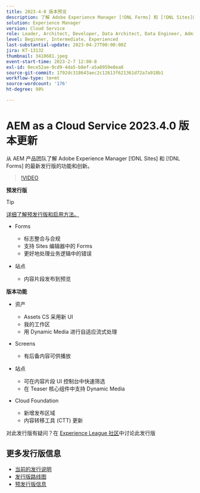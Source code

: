 ```yaml
---
title: 2023-4-0 版本预览
description: 了解 Adobe Experience Manager [!DNL Forms] 和 [!DNL Sites]的 2023-2-0 发行版的最新功能和创新。
solution: Experience Manager
version: Cloud Service
role: Leader, Architect, Developer, Data Architect, Data Engineer, Admin, User
level: Beginner, Intermediate, Experienced
last-substantial-update: 2023-04-27T00:00:00Z
jira: KT-13132
thumbnail: 3418681.jpeg
event-start-time: 2023-2-7 12:00-8
exl-id: 0ece52ae-9cd9-4da5-b8ef-a5a8959e8ea8
source-git-commit: 1792dc318643aec2c12613f621361d72a7a918b1
workflow-type: tm+mt
source-wordcount: '176'
ht-degree: 98%

---
```


# AEM as a Cloud Service 2023.4.0 版本更新

从 AEM 产品团队了解 Adobe Experience Manager [!DNL Sites] 和 [!DNL Forms] 的最新发行版的功能和创新。

>[!VIDEO](https://video.tv.adobe.com/v/3418681/?learn=on)

**预发行版**

>[!TIP]
>
>[详细了解预发行版和启用方法。](https://experienceleague.adobe.com/docs/experience-manager-cloud-service/content/release-notes/prerelease.html)

* Forms
   * 标志整合与合规
   * 支持 Sites 编辑器中的 Forms
   * 更好地处理业务逻辑中的错误

* 站点
   * 内容片段发布到预览

**版本功能**

* 资产
   * Assets CS 采用新 UI
   * 我的工作区
   * 用 Dynamic Media 进行自适应流式处理

* Screens
   * 有后备内容可供播放

* 站点
   * 可在内容片段 UI 控制台中快速筛选
   * 在 Teaser 核心组件中支持 Dynamic Media

* Cloud Foundation
   * 新增发布区域
   * 内容转移工具 (CTT) 更新


对此发行版有疑问？在 [Experience League 社区](https://adobe.ly/43FGHk0)中讨论此发行版


## 更多发行版信息

* [当前的发行说明](https://experienceleague.adobe.com/docs/experience-manager-cloud-service/content/release-notes/home.html?lang=zh-Hans)
* [发行版路线图](https://experienceleague.adobe.com/docs/experience-manager-release-information/aem-release-updates/update-releases-roadmap.html?lang=zh-Hans)
* [预发行版信息](https://experienceleague.adobe.com/docs/experience-manager-cloud-service/content/release-notes/prerelease.html)
